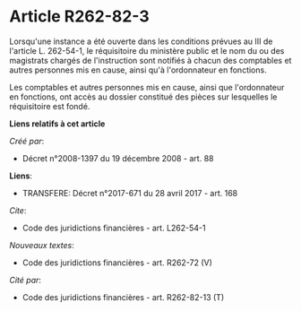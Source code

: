 # Article R262-82-3

Lorsqu'une instance a été ouverte dans les conditions prévues au III de l'article L. 262-54-1, le réquisitoire du ministère
public et le nom du ou des magistrats chargés de l'instruction sont notifiés à chacun des comptables et autres personnes mis
en cause, ainsi qu'à l'ordonnateur en fonctions. 

Les comptables et autres personnes mis en cause, ainsi que l'ordonnateur en fonctions, ont accès au dossier constitué des
pièces sur lesquelles le réquisitoire est fondé.

**Liens relatifs à cet article**

_Créé par_:

  - Décret n°2008-1397 du 19 décembre 2008 - art. 88

**Liens**:

  - TRANSFERE: Décret n°2017-671 du 28 avril 2017 - art. 168

_Cite_:

  - Code des juridictions financières - art. L262-54-1

_Nouveaux textes_:

  - Code des juridictions financières - art. R262-72 (V)

_Cité par_:

  - Code des juridictions financières - art. R262-82-13 (T)
